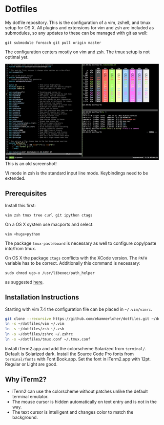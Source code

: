 # Dotfiles

My dotfile repository. This is the configuration of a vim, zshell,
and tmux setup for OS X. All plugins and extensions for vim and zsh are
included as submodules, so any updates to these can be managed with git
as well:

`git submodule foreach git pull origin master`

The configuration centers mostly on vim and zsh. The tmux setup is not
optimal yet.

![screenshot](screenshot.png)
This is an old screenshot!

Vi mode in zsh is the standard input line mode.
Keybindings need to be extended.

## Prerequisites

Install this first:

`vim zsh tmux tree curl git ipython ctags`

On a OS X system use macports and select:

`vim +huge+python`

The package `tmux-pasteboard` is necessary as well to configure copy/paste
into/from tmux.

On OS X the package `ctags` conflicts with the XCode version.
The `PATH` variable has to be correct. Additionally this command is necessary:

`sudo chmod ugo-x /usr/libexec/path_helper`

as suggested [here](https://github.com/dotphiles/dotzsh#mac-os-x).

## Installation Instructions

Starting with vim 7.4 the configuration file can be placed in `~/.vim/vimrc`.

```bash
git clone --recursive https://github.com/ekammerloher/dotfiles.git ~/dotfiles
ln -s ~/dotfiles/vim ~/.vim
ln -s ~/dotfiles/zsh ~/.zsh
ln -s ~/dotfiles/zshrc ~/.zshrc
ln -s ~/dotfiles/tmux.conf ~/.tmux.conf
```

Install iTerm2.app and add the colorscheme Solarized from `terminal/`.
Default is Solarized dark.
Install the Source Code Pro fonts from `terminal/fonts` with Font Book.app.
Set the font in iTerm2.app with 12pt. Regular or Light are good.

## Why iTerm2?

* iTerm2 can use the colorscheme without patches unlike the default terminal
emulator.
* The mouse cursor is hidden automatically on text entry and
is not in the way.
* The text cursor is intelligent and changes color to match the background.
